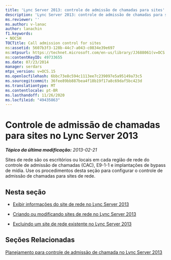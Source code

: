 ```yaml
---
title: 'Lync Server 2013: controle de admissão de chamadas para sites'
description: 'Lync Server 2013: controle de admissão de chamadas para sites.'
ms.reviewer: ''
ms.author: v-lanac
author: lanachin
f1.keywords:
- NOCSH
TOCTitle: Call admission control for sites
ms:assetid: 5607b3f3-128b-44c7-a043-c0834e39e697
ms:mtpsurl: https://technet.microsoft.com/en-us/library/JJ688061(v=OCS.15)
ms:contentKeyID: 49733655
ms.date: 07/23/2014
manager: serdars
mtps_version: v=OCS.15
ms.openlocfilehash: 6bbc73e8c594c1113ee7c239097e5a95149a73c5
ms.sourcegitcommit: 36fee89bb887bea4f18b19f17a8c69daf5bc423d
ms.translationtype: MT
ms.contentlocale: pt-BR
ms.lasthandoff: 11/26/2020
ms.locfileid: "49435863"
---
```

# <a name="call-admission-control-for-sites-in-lync-server-2013"></a>Controle de admissão de chamadas para sites no Lync Server 2013

<div data-xmlns="http://www.w3.org/1999/xhtml">

<div class="topic" data-xmlns="http://www.w3.org/1999/xhtml" data-msxsl="urn:schemas-microsoft-com:xslt" data-cs="https://msdn.microsoft.com/">

<div data-asp="https://msdn2.microsoft.com/asp">



</div>

<div id="mainSection">

<div id="mainBody">

<span> </span>

_**Tópico da última modificação:** 2013-02-21_

Sites de rede são os escritórios ou locais em cada região de rede do controle de admissão de chamadas (CAC), E9-1-1 e implantações de bypass de mídia. Use os procedimentos desta seção para configurar o controle de admissão de chamadas para sites de rede.

<div>

## <a name="in-this-section"></a>Nesta seção

  - [Exibir informações do site de rede no Lync Server 2013](lync-server-2013-viewing-network-site-information.md)

  - [Criando ou modificando sites de rede no Lync Server 2013](lync-server-2013-creating-or-modifying-network-sites.md)

  - [Excluindo um site de rede existente no Lync Server 2013](lync-server-2013-deleting-an-existing-network-site.md)

</div>

<div>

## <a name="related-sections"></a>Seções Relacionadas

[Planejamento para controle de admissão de chamada no Lync Server 2013](lync-server-2013-planning-for-call-admission-control.md)

</div>

</div>

<span> </span>

</div>

</div>

</div>

